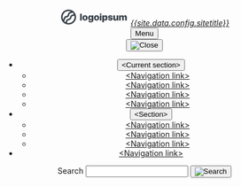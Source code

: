 
<div class="usa-overlay"></div>
<header class="usa-header usa-header--basic">
  <div class="usa-nav-container">
    <div class="usa-navbar">
      <div class="usa-logo content-flex" id="-logo">
       <svg id="logo-7" width="124" height="32" viewBox="0 0 124 32" fill="none" xmlns="http://www.w3.org/2000/svg"> <path d="M36.87 10.07H39.87V22.2H36.87V10.07ZM41.06 17.62C41.06 14.62 42.9 12.83 45.74 12.83C48.58 12.83 50.42 14.62 50.42 17.62C50.42 20.62 48.62 22.42 45.74 22.42C42.86 22.42 41.06 20.67 41.06 17.62ZM47.41 17.62C47.41 15.97 46.76 15 45.74 15C44.72 15 44.08 16 44.08 17.62C44.08 19.24 44.71 20.22 45.74 20.22C46.77 20.22 47.41 19.3 47.41 17.63V17.62ZM51.55 22.79H54.43C54.5671 23.0945 54.7988 23.3466 55.0907 23.5088C55.3826 23.6709 55.7191 23.7345 56.05 23.69C57.19 23.69 57.79 23.07 57.79 22.17V20.49H57.73C57.491 21.0049 57.1031 21.4363 56.6165 21.7287C56.1299 22.021 55.5668 22.1608 55 22.13C52.81 22.13 51.36 20.46 51.36 17.59C51.36 14.72 52.74 12.91 55.04 12.91C55.6246 12.8871 56.2022 13.0434 56.6955 13.3579C57.1888 13.6725 57.5742 14.1303 57.8 14.67V14.67V13H60.8V22.1C60.8 24.29 58.87 25.65 56.02 25.65C53.37 25.65 51.72 24.46 51.55 22.8V22.79ZM57.8 17.61C57.8 16.15 57.13 15.23 56.07 15.23C55.01 15.23 54.36 16.14 54.36 17.61C54.36 19.08 55 19.91 56.07 19.91C57.14 19.91 57.8 19.1 57.8 17.62V17.61ZM61.93 17.61C61.93 14.61 63.77 12.82 66.61 12.82C69.45 12.82 71.3 14.61 71.3 17.61C71.3 20.61 69.5 22.41 66.61 22.41C63.72 22.41 61.93 20.67 61.93 17.62V17.61ZM68.28 17.61C68.28 15.96 67.63 14.99 66.61 14.99C65.59 14.99 65 16 65 17.63C65 19.26 65.63 20.23 66.65 20.23C67.67 20.23 68.28 19.3 68.28 17.63V17.61ZM72.44 10.82C72.4321 10.5171 72.5144 10.2187 72.6763 9.96261C72.8383 9.70651 73.0726 9.50427 73.3496 9.38151C73.6266 9.25875 73.9338 9.221 74.2323 9.27305C74.5308 9.32511 74.8071 9.46462 75.0262 9.67389C75.2454 9.88317 75.3974 10.1528 75.4631 10.4486C75.5288 10.7444 75.5052 11.053 75.3952 11.3354C75.2853 11.6177 75.094 11.8611 74.8456 12.0346C74.5973 12.2081 74.3029 12.304 74 12.31C73.7992 12.3238 73.5977 12.2959 73.4082 12.2281C73.2186 12.1603 73.0452 12.0541 72.8987 11.916C72.7522 11.778 72.6358 11.6111 72.5569 11.4259C72.4779 11.2408 72.4381 11.0413 72.44 10.84V10.82ZM72.44 13.02H75.44V22.2H72.44V13.02ZM86.33 17.61C86.33 20.61 85 22.32 82.72 22.32C82.1354 22.3575 81.5533 22.2146 81.0525 21.9106C80.5517 21.6065 80.1564 21.156 79.92 20.62H79.86V25.14H76.86V13H79.86V14.64H79.92C80.1454 14.0951 80.5332 13.6329 81.0306 13.3162C81.528 12.9995 82.1109 12.8437 82.7 12.87C85 12.91 86.37 14.63 86.37 17.63L86.33 17.61ZM83.33 17.61C83.33 16.15 82.66 15.22 81.61 15.22C80.56 15.22 79.89 16.16 79.88 17.61C79.87 19.06 80.56 19.99 81.61 19.99C82.66 19.99 83.33 19.08 83.33 17.63V17.61ZM91.48 12.81C93.97 12.81 95.48 13.99 95.55 15.88H92.82C92.82 15.23 92.28 14.82 91.45 14.82C90.62 14.82 90.25 15.14 90.25 15.61C90.25 16.08 90.58 16.23 91.25 16.37L93.17 16.76C95 17.15 95.78 17.89 95.78 19.28C95.78 21.18 94.05 22.4 91.5 22.4C88.95 22.4 87.28 21.18 87.15 19.31H90.04C90.13 19.99 90.67 20.39 91.55 20.39C92.43 20.39 92.83 20.1 92.83 19.62C92.83 19.14 92.55 19.04 91.83 18.89L90.1 18.52C88.31 18.15 87.37 17.2 87.37 15.8C87.39 14 89 12.83 91.48 12.83V12.81ZM105.79 22.18H102.9V20.47H102.84C102.681 21.0441 102.331 21.5466 101.847 21.8941C101.363 22.2415 100.775 22.413 100.18 22.38C99.7242 22.4059 99.2682 22.3337 98.8427 22.1682C98.4172 22.0027 98.0322 21.7479 97.7137 21.4208C97.3952 21.0938 97.1505 20.7021 96.9964 20.2724C96.8422 19.8427 96.7821 19.3849 96.82 18.93V13H99.82V18.24C99.82 19.33 100.38 19.91 101.31 19.91C101.528 19.9104 101.744 19.8643 101.943 19.7746C102.141 19.6849 102.319 19.5537 102.463 19.3899C102.606 19.226 102.714 19.0333 102.777 18.8247C102.84 18.616 102.859 18.3962 102.83 18.18V13H105.83L105.79 22.18ZM107.24 13H110.14V14.77H110.2C110.359 14.2035 110.702 13.7057 111.174 13.3547C111.646 13.0037 112.222 12.8191 112.81 12.83C113.409 12.7821 114.003 12.9612 114.476 13.3318C114.948 13.7024 115.264 14.2372 115.36 14.83H115.42C115.601 14.2309 115.977 13.7093 116.488 13.3472C116.998 12.9851 117.615 12.8031 118.24 12.83C118.648 12.8163 119.054 12.8886 119.432 13.0422C119.811 13.1957 120.152 13.4272 120.435 13.7214C120.718 14.0157 120.936 14.3662 121.075 14.7501C121.213 15.134 121.27 15.5429 121.24 15.95V22.2H118.24V16.75C118.24 15.75 117.79 15.29 116.95 15.29C116.763 15.2884 116.577 15.327 116.406 15.4032C116.235 15.4794 116.082 15.5914 115.958 15.7317C115.834 15.872 115.741 16.0372 115.686 16.2163C115.631 16.3955 115.616 16.5843 115.64 16.77V22.2H112.79V16.71C112.79 15.79 112.34 15.29 111.52 15.29C111.331 15.2901 111.143 15.3303 110.971 15.408C110.798 15.4858 110.643 15.5993 110.518 15.741C110.392 15.8827 110.298 16.0495 110.241 16.2304C110.185 16.4112 110.167 16.6019 110.19 16.79V22.2H107.19L107.24 13Z" class="ccustom" fill="#394149"></path> <path d="M28.48 10.62C27.9711 9.45636 27.2976 8.37193 26.48 7.4C25.2715 5.92034 23.7633 4.71339 22.0547 3.8586C20.3461 3.00382 18.4758 2.52057 16.567 2.44066C14.6582 2.36075 12.7541 2.68599 10.98 3.39499C9.20597 4.10398 7.60217 5.18065 6.2742 6.55413C4.94622 7.9276 3.92417 9.56675 3.27532 11.3637C2.62647 13.1606 2.36552 15.0746 2.50966 16.9796C2.65381 18.8847 3.19976 20.7376 4.1116 22.4164C5.02344 24.0953 6.28049 25.562 7.80001 26.72C8.77501 27.4779 9.85236 28.094 11 28.55C12.609 29.2094 14.3311 29.549 16.07 29.55C19.6594 29.5421 23.0992 28.1113 25.6355 25.5713C28.1717 23.0313 29.5974 19.5894 29.6 16C29.6026 14.1485 29.2213 12.3166 28.48 10.62V10.62ZM16.06 5.18999C17.6216 5.18983 19.1643 5.53113 20.58 6.18999V6.18999C20.2348 6.33916 19.8718 6.44335 19.5 6.5C18.2766 6.67709 17.1433 7.24507 16.2692 8.11917C15.3951 8.99326 14.8271 10.1266 14.65 11.35C14.5723 12.0361 14.2602 12.6744 13.7665 13.1572C13.2728 13.64 12.6277 13.9376 11.94 14C10.7166 14.1771 9.58327 14.7451 8.70918 15.6192C7.83509 16.4933 7.2671 17.6266 7.09001 18.85C7.03005 19.5024 6.7517 20.1155 6.30001 20.59V20.59C5.52066 18.9433 5.17056 17.1261 5.28228 15.3077C5.394 13.4893 5.96391 11.7287 6.93898 10.1897C7.91404 8.65079 9.26258 7.38351 10.8591 6.50584C12.4556 5.62817 14.2482 5.16864 16.07 5.16999L16.06 5.18999ZM7.79001 23C7.91001 22.89 8.03001 22.79 8.15001 22.67C9.03966 21.8075 9.61072 20.6689 9.77001 19.44C9.83459 18.7492 10.143 18.104 10.64 17.62C11.1183 17.1222 11.762 16.8163 12.45 16.76C13.6734 16.5829 14.8067 16.0149 15.6808 15.1408C16.5549 14.2667 17.1229 13.1334 17.3 11.91C17.3433 11.1875 17.6533 10.5068 18.17 10C18.6601 9.51185 19.3099 9.2171 20 9.16999C21.1239 9.01536 22.1721 8.51571 23 7.74C23.9427 8.52207 24.7413 9.46289 25.36 10.52C25.322 10.5713 25.2784 10.6183 25.23 10.66C24.7527 11.1622 24.1098 11.4748 23.42 11.54C22.1953 11.714 21.0603 12.281 20.1856 13.1556C19.311 14.0303 18.744 15.1653 18.57 16.39C18.4995 17.0784 18.1932 17.7213 17.703 18.2097C17.2127 18.6982 16.5687 19.0021 15.88 19.07C14.653 19.2457 13.5155 19.8126 12.6363 20.6863C11.7572 21.5601 11.1833 22.6941 11 23.92C10.9462 24.4087 10.7783 24.878 10.51 25.29C9.484 24.6808 8.5651 23.9072 7.79001 23V23ZM16.06 26.86C15.0453 26.8611 14.0354 26.7197 13.06 26.44C13.3937 25.818 13.6106 25.1401 13.7 24.44C13.7701 23.7531 14.075 23.1114 14.5632 22.6232C15.0514 22.135 15.6931 21.8301 16.38 21.76C17.6052 21.5849 18.7408 21.0178 19.6169 20.1435C20.4929 19.2693 21.0624 18.1348 21.24 16.91C21.3101 16.2231 21.615 15.5814 22.1032 15.0932C22.5914 14.605 23.2331 14.3001 23.92 14.23C24.842 14.1101 25.7208 13.7668 26.48 13.23C26.9016 14.8279 26.9515 16.5011 26.626 18.1213C26.3005 19.7415 25.6081 21.2657 24.6021 22.5768C23.5961 23.8878 22.3032 24.9511 20.8224 25.6849C19.3417 26.4187 17.7126 26.8036 16.06 26.81V26.86Z" class="ccustom" fill="#394149"></path> </svg>
        <em class="usa-logo__text"><a href="/" title="Home">{{site.data.config.sitetitle}}</a></em>
      </div>
      <button class="usa-menu-btn">Menu</button>
    </div>
    <nav aria-label="Primary navigation" class="usa-nav">
      <button class="usa-nav__close">
        <img src="/assets/img/usa-icons/close.svg" role="img" alt="Close" />
      </button>
      <ul class="usa-nav__primary usa-accordion">
        <li class="usa-nav__primary-item">
          <button
            class="usa-accordion__button usa-nav__link usa-current"
            aria-expanded="false"
            aria-controls="basic-nav-section-one"
          >
            <span>&lt;Current section&gt;</span>
          </button>
          <ul id="basic-nav-section-one" class="usa-nav__submenu">
            <li class="usa-nav__submenu-item">
              <a href=""><span>&lt;Navigation link&gt;</span></a>
            </li>
            <li class="usa-nav__submenu-item">
              <a href=""><span>&lt;Navigation link&gt;</span></a>
            </li>
            <li class="usa-nav__submenu-item">
              <a href=""><span>&lt;Navigation link&gt;</span></a>
            </li>
            <li class="usa-nav__submenu-item">
              <a href=""><span>&lt;Navigation link&gt;</span></a>
            </li>
          </ul>
        </li>
        <li class="usa-nav__primary-item">
          <button
            class="usa-accordion__button usa-nav__link"
            aria-expanded="false"
            aria-controls="basic-nav-section-two"
          >
            <span>&lt;Section&gt;</span>
          </button>
          <ul id="basic-nav-section-two" class="usa-nav__submenu">
            <li class="usa-nav__submenu-item">
              <a href=""><span>&lt;Navigation link&gt;</span></a>
            </li>
            <li class="usa-nav__submenu-item">
              <a href=""><span>&lt;Navigation link&gt;</span></a>
            </li>
            <li class="usa-nav__submenu-item">
              <a href=""><span>&lt;Navigation link&gt;</span></a>
            </li>
          </ul>
        </li>
        <li class="usa-nav__primary-item">
          <a href="" class="usa-nav-link"><span>&lt;Navigation link&gt;</span></a>
        </li>
      </ul>
      <section aria-label="Search component">
        <form class="usa-search usa-search--small" role="search">
          <label class="usa-sr-only" for="search-field">Search</label>
          <input
            class="usa-input"
            id="search-field"
            type="search"
            name="search"
          />
          <button class="usa-button" type="submit">
            <img
              src="/assets/img/usa-icons-bg/search--white.svg"
              class="usa-search__submit-icon"
              alt="Search"
            />
          </button>
        </form>
      </section>
    </nav>
  </div>
</header>